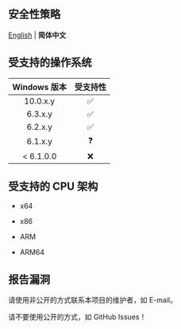 ## 安全性策略

[English](./SECURITY.md) | **简体中文**

## 受支持的操作系统

| Windows 版本 | 受支持性 |
| :---: | :---: |
| 10.0.x.y | ✅ |
| 6.3.x.y | ✅ |
| 6.2.x.y | ✅ |
| 6.1.x.y | ❓ |
| < 6.1.0.0 | ❌ |

## 受支持的 CPU 架构

* x64

* x86

* ARM

* ARM64

## 报告漏洞

请使用非公开的方式联系本项目的维护者，如 E-mail。

请不要使用公开的方式，如 GitHub Issues！
